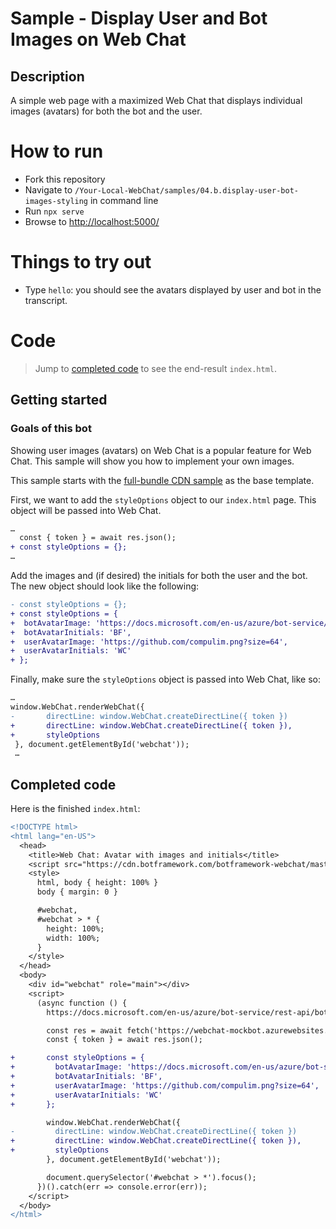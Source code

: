 # Sample - Display User and Bot Images on Web Chat

## Description
A simple web page with a maximized Web Chat that displays individual images (avatars) for both the bot and the user.

# How to run
- Fork this repository
- Navigate to `/Your-Local-WebChat/samples/04.b.display-user-bot-images-styling` in command line
- Run `npx serve`
- Browse to [http://localhost:5000/](http://localhost:5000/)

# Things to try out
- Type `hello`: you should see the avatars displayed by user and bot in the transcript.

# Code

> Jump to [completed code](#completed-code) to see the end-result `index.html`.

## Getting started

### Goals of this bot
Showing user images (avatars) on Web Chat is a popular feature for Web Chat. This sample will show you how to implement your own images.

This sample starts with the [full-bundle CDN sample](./../01.a.getting-started-full-bundle/README.md) as the base template.

First, we want to add the `styleOptions` object to our `index.html` page. This object will be passed into Web Chat.

```diff
…
  const { token } = await res.json();
+ const styleOptions = {};
…
```

Add the images and (if desired) the initials for both the user and the bot. The new object should look like the following:

```diff
- const styleOptions = {};
+ const styleOptions = {
+  botAvatarImage: 'https://docs.microsoft.com/en-us/azure/bot-service/v4sdk/media/logo_bot.svg?view=azure-bot-service-4.0',
+  botAvatarInitials: 'BF',
+  userAvatarImage: 'https://github.com/compulim.png?size=64',
+  userAvatarInitials: 'WC'
+ };
```

Finally, make sure the `styleOptions` object is passed into Web Chat, like so:

```diff
…
window.WebChat.renderWebChat({
-       directLine: window.WebChat.createDirectLine({ token })
+       directLine: window.WebChat.createDirectLine({ token }),
+       styleOptions
 }, document.getElementById('webchat'));
 …
```

## Completed code

Here is the finished `index.html`:

```diff
<!DOCTYPE html>
<html lang="en-US">
  <head>
    <title>Web Chat: Avatar with images and initials</title>
    <script src="https://cdn.botframework.com/botframework-webchat/master/webchat.js"></script>
    <style>
      html, body { height: 100% }
      body { margin: 0 }

      #webchat,
      #webchat > * {
        height: 100%;
        width: 100%;
      }
    </style>
  </head>
  <body>
    <div id="webchat" role="main"></div>
    <script>
      (async function () {
        https://docs.microsoft.com/en-us/azure/bot-service/rest-api/bot-framework-rest-direct-line-3-0-authentication

        const res = await fetch('https://webchat-mockbot.azurewebsites.net/directline/token', { method: 'POST' });
        const { token } = await res.json();

+       const styleOptions = {
+         botAvatarImage: 'https://docs.microsoft.com/en-us/azure/bot-service/v4sdk/media/logo_bot.svg?view=azure-bot-service-4.0',
+         botAvatarInitials: 'BF',
+         userAvatarImage: 'https://github.com/compulim.png?size=64',
+         userAvatarInitials: 'WC'
+       };

        window.WebChat.renderWebChat({
-         directLine: window.WebChat.createDirectLine({ token })
+         directLine: window.WebChat.createDirectLine({ token }),
+         styleOptions
        }, document.getElementById('webchat'));

        document.querySelector('#webchat > *').focus();
      })().catch(err => console.error(err));
    </script>
  </body>
</html>
```
